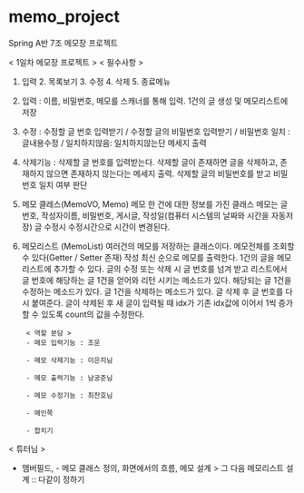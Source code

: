 
# memo_project
Spring A반 7조 메모장 프로젝트

< 1일차 메모장 프로젝트 >
< 필수사항 >
1. 입력 2. 목록보기 3. 수정 4. 삭제 5. 종료메뉴

1. 입력 : 이름, 비밀번호, 메모를 스캐너를 통해 입력. 1건의 글 생성 및 메모리스트에 저장

2. 수정 : 수정할 글 번호 입력받기 / 수정할 글의 비밀번호 입력받기 / 비밀번호 일치 : 글내용수정 / 일치하지않음: 일치하지않는단 메세지 출력

3. 삭제기능 : 삭제할 글 번호를 입력받는다.
			 삭제할 글이 존재하면 글을 삭제하고, 존재하지 않으면 존재하지 않는다는 메세지 출력.
			 삭제할 글의 비밀번호를 받고 비밀번호 일치 여부 판단
4. 메모 클레스(MemoVO, Memo)
		메모 한 건에 대한 정보를 가진 클래스
		메모는 글 번호, 작성자이름, 비밀번호, 게시글, 작성일(컴퓨터 시스템의 날짜와 시간을 자동저장)
		글 수정시 수정시간으로 시간이 변경된다.
5. 메모리스트 (MemoList)
		여러건의 메모를 저장하는 클래스이다.
		메모전체를 조회할 수 있다(Getter / Setter 존재)
		작성 최신 순으로 메모를 출력한다.
		1건의 글을 메모리스트에 추가할 수 있다.
		글의 수정 또는 삭제 시 글 번호를 넘겨 받고 리스트에서 글 번호에 해당하는  글 1건을 얻어와 리턴 시키는 메소드가 있다.
		해당되는 글 1건을 수정하는 메소드가 있다.
		글 1건을 삭제하는 메소드가 있다.
		글 삭제 후 글 번호를 다시 붙여준다.
		글이 삭제된 후 새 글이 입력될 때 idx가 기존 idx값에 이어서 1씩 증가할 수 있도록 count의 값을 수정한다.			
		
		< 역할 분담 >
		- 메모 입력기능 : 조운
		
		- 메모 삭제기능 : 이은지님
				
		- 메모 출력기능 : 남궁준님
		
		- 메모 수정기능 : 최찬호님
						
		- 메인쪽 
		
		- 합치기 
		
< 튜터님 >
- 맴버필드, - 메모 클래스 정의, 화면에서의 흐름, 메모 설계 > 그 다음 메모리스트 설계 :: 다같이 정하기
